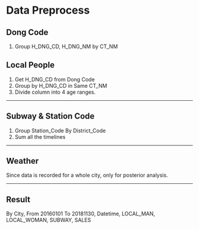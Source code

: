 # Data Preprocess
## Dong Code
1. Group H_DNG_CD, H_DNG_NM by CT_NM

## Local People 
1. Get H_DNG_CD from Dong Code
2. Group by H_DNG_CD in Same CT_NM
3. Divide column into 4 age ranges.



***

## Subway & Station Code
1. Group Station_Code By District_Code
2. Sum all the timelines

***

## Weather 
Since data is recorded for a whole city, only for posterior analysis.

***

## Result
By City,
    From 20160101 To 20181130,
        Datetime, LOCAL_MAN, LOCAL_WOMAN, SUBWAY, SALES
